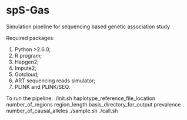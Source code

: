 # spS-Gas
Simulation pipeline for sequencing based genetic association study

Required packages:
1. Python >2.6.0;
2. R program;
3. Hapgen2;
4. Impute2;
5. Gotcloud;
6. ART sequencing reads simulator;
7. PLINK and PLINK/SEQ.


To run the pipeline:
      ./init.sh haplotype_reference_file_location number_of_regions region_length basis_directory_for_output prevalence number_of_causal_alleles
      ./sample.sh
      ./call.sh
